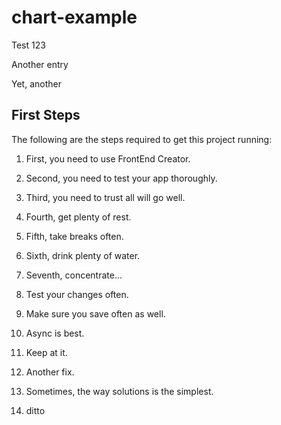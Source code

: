 # chart-example

Test 123

Another entry

Yet, another

## First Steps
The following are the steps required to get this project running:

1. First, you need to use FrontEnd Creator.

2. Second, you need to test your app thoroughly.

3. Third, you need to trust all will go well.

4. Fourth, get plenty of rest.

5. Fifth, take breaks often.

6. Sixth, drink plenty of water.

7. Seventh, concentrate...

8. Test your changes often.

9. Make sure you save often as well.

10. Async is best.

11. Keep at it.

12. Another fix.

13. Sometimes, the way solutions is the simplest.

14. ditto